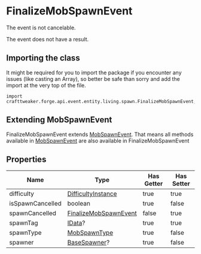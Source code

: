 # FinalizeMobSpawnEvent

The event is not cancelable.

The event does not have a result.

## Importing the class

It might be required for you to import the package if you encounter any issues (like casting an Array), so better be safe than sorry and add the import at the very top of the file.
```zenscript
import crafttweaker.forge.api.event.entity.living.spawn.FinalizeMobSpawnEvent;
```


## Extending MobSpawnEvent

FinalizeMobSpawnEvent extends [MobSpawnEvent](/forge/api/event/entity/living/spawn/MobSpawnEvent). That means all methods available in [MobSpawnEvent](/forge/api/event/entity/living/spawn/MobSpawnEvent) are also available in FinalizeMobSpawnEvent

## Properties

|       Name       |                                        Type                                         | Has Getter | Has Setter |
|------------------|-------------------------------------------------------------------------------------|------------|------------|
| difficulty       | [DifficultyInstance](/vanilla/api/world/DifficultyInstance)                         | true       | true       |
| isSpawnCancelled | boolean                                                                             | true       | false      |
| spawnCancelled   | [FinalizeMobSpawnEvent](/forge/api/event/entity/living/spawn/FinalizeMobSpawnEvent) | false      | true       |
| spawnTag         | [IData](/vanilla/api/data/IData)?                                                   | true       | true       |
| spawnType        | [MobSpawnType](/vanilla/api/entity/MobSpawnType)                                    | true       | false      |
| spawner          | [BaseSpawner](/vanilla/api/world/BaseSpawner)?                                      | true       | false      |

